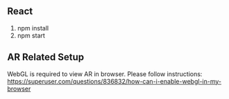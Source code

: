 ## React
1. npm install
2. npm start
## AR Related Setup
WebGL is required to view AR in browser. Please follow instructions:
https://superuser.com/questions/836832/how-can-i-enable-webgl-in-my-browser
